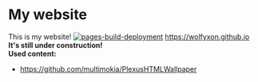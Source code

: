 # My website
This is my website!
[![pages-build-deployment](https://github.com/Wolfyxon/wolfyxon.github.io/actions/workflows/pages/pages-build-deployment/badge.svg)](https://github.com/Wolfyxon/wolfyxon.github.io/actions/workflows/pages/pages-build-deployment)
https://wolfyxon.github.io <br>
__It's still under construction!__
<br>
**Used content:**
- https://github.com/multimokia/PlexusHTMLWallpaper

